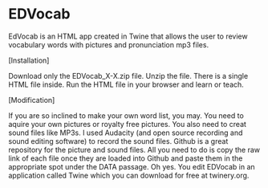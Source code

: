 # EDVocab
EdVocab is an HTML app created in Twine that allows the user to review vocabulary words with pictures and pronunciation mp3 files. 

[Installation]

Download only the EDVocab_X-X.zip file. Unzip the file. There is a single HTML file inside. Run the HTML file in your browser and learn or teach.

[Modification]

If you are so inclined to make your own word list, you may. You need to aquire your own pictures or royalty free pictures. You also need to creat sound files like MP3s.
I used Audacity (and open source recording and sound editing software) to record the sound files. Github is a great repository for the picture and sound files. All you need 
to do is copy the raw link of each file once they are loaded into Github and paste them in the appropriate spot under the DATA passage. Oh yes. You edit EDVocab in an application 
called Twine which you can download for free at twinery.org.
